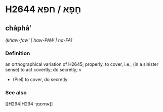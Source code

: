 # H2644 חָפָא / חפא

## châphâʼ

_(khaw-faw' | haw-PAW | ha-FA)_

### Definition

an orthographical variation of H2645; properly, to cover, i.e., (in a sinister sense) to act covertly; do secretly; v

- (Piel) to cover, do secretly

### See also

[[H294|H294 אחיסמך]]

